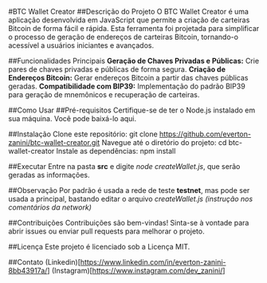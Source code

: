 #BTC Wallet Creator
##Descrição do Projeto
O BTC Wallet Creator é uma aplicação desenvolvida em JavaScript que permite a criação de carteiras Bitcoin de forma fácil e rápida. Esta ferramenta foi projetada para simplificar o processo de geração de endereços de carteiras Bitcoin, tornando-o acessível a usuários iniciantes e avançados.

##Funcionalidades Principais
**Geração de Chaves Privadas e Públicas:** Crie pares de chaves privadas e públicas de forma segura.
**Criação de Endereços Bitcoin:** Gerar endereços Bitcoin a partir das chaves públicas geradas.
**Compatibilidade com BIP39:** Implementação do padrão BIP39 para geração de mnemônicos e recuperação de carteiras.

##Como Usar
##Pré-requisitos
Certifique-se de ter o Node.js instalado em sua máquina. Você pode baixá-lo aqui.

##Instalação
Clone este repositório: git clone https://github.com/everton-zanini/btc-wallet-creator.git
Navegue até o diretório do projeto: cd btc-wallet-creator
Instale as dependências: npm install

##Executar
Entre na pasta **src** e digite *node createWallet.js*, que serão geradas as informações.

##Observação
Por padrão é usada a rede de teste **testnet**, mas pode ser usada a principal, bastando editar o arquivo
*createWallet.js (instrução nos comentários da network)*

##Contribuições
Contribuições são bem-vindas! Sinta-se à vontade para abrir issues ou enviar pull requests para melhorar o projeto.

##Licença
Este projeto é licenciado sob a Licença MIT.

##Contato
(Linkedin)[https://www.linkedin.com/in/everton-zanini-8bb43917a/]
(Instagram)[https://www.instagram.com/dev_zanini/]
